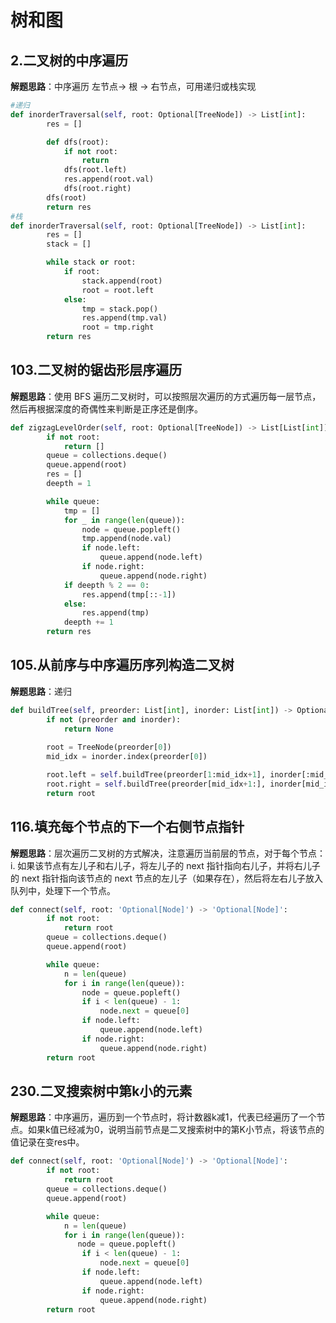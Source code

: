 # 树和图
## 2.二叉树的中序遍历
**解题思路**：中序遍历 左节点-> 根 -> 右节点，可用递归或栈实现
```Python
#递归
def inorderTraversal(self, root: Optional[TreeNode]) -> List[int]:
        res = []

        def dfs(root):
            if not root:
                return
            dfs(root.left)
            res.append(root.val)
            dfs(root.right)
        dfs(root)
        return res
#栈
def inorderTraversal(self, root: Optional[TreeNode]) -> List[int]:
        res = []
        stack = []

        while stack or root:
            if root:
                stack.append(root)
                root = root.left
            else:
                tmp = stack.pop()
                res.append(tmp.val)
                root = tmp.right
        return res
```

## 103.二叉树的锯齿形层序遍历
**解题思路**：使用 BFS 遍历二叉树时，可以按照层次遍历的方式遍历每一层节点，然后再根据深度的奇偶性来判断是正序还是倒序。
```Python
def zigzagLevelOrder(self, root: Optional[TreeNode]) -> List[List[int]]:
        if not root:
            return []
        queue = collections.deque()
        queue.append(root)
        res = []
        deepth = 1

        while queue:
            tmp = []
            for _ in range(len(queue)):
                node = queue.popleft()
                tmp.append(node.val)
                if node.left:
                    queue.append(node.left)
                if node.right:
                    queue.append(node.right)
            if deepth % 2 == 0:
                res.append(tmp[::-1])
            else:
                res.append(tmp)
            deepth += 1
        return res  
```


## 105.从前序与中序遍历序列构造二叉树
**解题思路**：递归
```Python
def buildTree(self, preorder: List[int], inorder: List[int]) -> Optional[TreeNode]:
        if not (preorder and inorder):
            return None
        
        root = TreeNode(preorder[0])
        mid_idx = inorder.index(preorder[0])

        root.left = self.buildTree(preorder[1:mid_idx+1], inorder[:mid_idx+1])
        root.right = self.buildTree(preorder[mid_idx+1:], inorder[mid_idx+1:])
        return root
```

## 116.填充每个节点的下一个右侧节点指针
**解题思路**：层次遍历二叉树的方式解决，注意遍历当前层的节点，对于每个节点： i. 如果该节点有左儿子和右儿子，将左儿子的 next 指针指向右儿子，并将右儿子的 next 指针指向该节点的 next 节点的左儿子（如果存在），然后将左右儿子放入队列中，处理下一个节点。
```Python
def connect(self, root: 'Optional[Node]') -> 'Optional[Node]':
        if not root:
            return root
        queue = collections.deque()
        queue.append(root)

        while queue:
            n = len(queue)
            for i in range(len(queue)):
                node = queue.popleft()
                if i < len(queue) - 1:
                    node.next = queue[0]
                if node.left:
                    queue.append(node.left)
                if node.right:
                    queue.append(node.right)
        return root
```

## 230.二叉搜索树中第k小的元素
**解题思路**：中序遍历，遍历到一个节点时，将计数器k减1，代表已经遍历了一个节点。如果k值已经减为0，说明当前节点是二叉搜索树中的第K小节点，将该节点的值记录在变res中。

```Python
def connect(self, root: 'Optional[Node]') -> 'Optional[Node]':
        if not root:
            return root
        queue = collections.deque()
        queue.append(root)

        while queue:
            n = len(queue)
            for i in range(len(queue)):
               node = queue.popleft()
                if i < len(queue) - 1:
                    node.next = queue[0]
                if node.left:
                    queue.append(node.left)
                if node.right:
                    queue.append(node.right)
        return root
```

